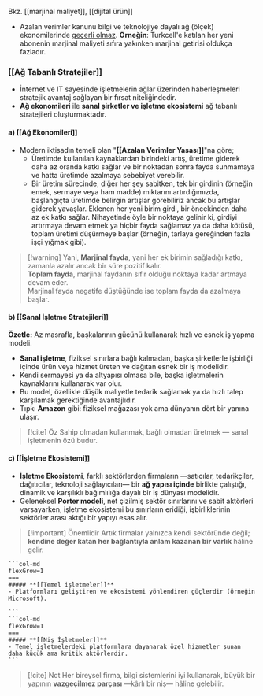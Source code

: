 Bkz. [[marjinal maliyet]], [[dijital ürün]]
- Azalan verimler kanunu bilgi ve teknolojiye dayalı ağ (ölçek) ekonomilerinde <u>geçerli olmaz</u>.
**Örneğin**: Turkcell'e katılan her yeni abonenin marjinal maliyeti sıfıra yakınken marjinal getirisi oldukça fazladır.

### [[Ağ Tabanlı Stratejiler]]
- İnternet ve IT sayesinde işletmelerin ağlar üzerinden haberleşmeleri stratejik avantaj sağlayan bir fırsat niteliğindedir.
- **Ağ ekonomileri** ile **sanal şirketler ve işletme ekosistemi** ağ tabanlı stratejileri oluşturmaktadır.
#### a) [[Ağ Ekonomileri]]
- Modern iktisadın temeli olan "**[[Azalan Verimler Yasası]]**"na göre; 
	- Üretimde kullanılan kaynaklardan birindeki artış, üretime giderek daha az oranda katkı sağlar ve bir noktadan sonra fayda sunmamaya ve hatta üretimde azalmaya sebebiyet verebilir.
	- Bir üretim sürecinde, diğer her şey sabitken, tek bir girdinin (örneğin emek, sermaye veya ham madde) miktarını artırdığımızda, başlangıçta üretimde belirgin artışlar görebiliriz ancak bu artışlar giderek yavaşlar. Eklenen her yeni birim girdi, bir öncekinden daha az ek katkı sağlar. Nihayetinde öyle bir noktaya gelinir ki, girdiyi artırmaya devam etmek ya hiçbir fayda sağlamaz ya da daha kötüsü, toplam üretimi düşürmeye başlar (örneğin, tarlaya gereğinden fazla işçi yığmak gibi).

> [!warning] Yani,
> **Marjinal fayda**, yani her ek birimin sağladığı katkı, zamanla azalır ancak bir süre pozitif kalır.  
>**Toplam fayda**, marjinal faydanın sıfır olduğu noktaya kadar artmaya devam eder.  
Marjinal fayda negatife düştüğünde ise toplam fayda da azalmaya başlar.

#### b) [[Sanal İşletme Stratejileri]]
**Özetle:** Az masrafla, başkalarının gücünü kullanarak hızlı ve esnek iş yapma modeli.

- **Sanal işletme**, fiziksel sınırlara bağlı kalmadan, başka şirketlerle işbirliği içinde ürün veya hizmet üreten ve dağıtan esnek bir iş modelidir.
- Kendi sermayesi ya da altyapısı olmasa bile, başka işletmelerin kaynaklarını kullanarak var olur.
- Bu model, özellikle düşük maliyetle tedarik sağlamak ya da hızlı talep karşılamak gerektiğinde avantajlıdır.  
- Tıpkı **Amazon** gibi: fiziksel mağazası yok ama dünyanın dört bir yanına ulaşır.

> [!cite] Öz
> Sahip olmadan kullanmak, bağlı olmadan üretmek — sanal işletmenin özü budur.


#### c) [[İşletme Ekosistemi]]
- **İşletme Ekosistemi**, farklı sektörlerden firmaların —satıcılar, tedarikçiler, dağıtıcılar, teknoloji sağlayıcıları— bir **ağ yapısı içinde** birlikte çalıştığı, dinamik ve karşılıklı bağımlılığa dayalı bir iş dünyası modelidir.
- Geleneksel **Porter modeli**, net çizilmiş sektör sınırlarını ve sabit aktörleri varsayarken, işletme ekosistemi bu sınırların eridiği, işbirliklerinin sektörler arası aktığı bir yapıyı esas alır.

> [!important] Önemlidir
> Artık firmalar yalnızca kendi sektöründe değil; **kendine değer katan her bağlantıyla anlam kazanan bir varlık** hâline gelir.

````col
```col-md
flexGrow=1
===
##### **[[Temel işletmeler]]**
- Platformları geliştiren ve ekosistemi yönlendiren güçlerdir (örneğin Microsoft).
    
```
```col-md
flexGrow=1
===
##### **[[Niş İşletmeler]]**
- Temel işletmelerdeki platformlara dayanarak özel hizmetler sunan daha küçük ama kritik aktörlerdir.
```
````



> [!cite] Not
> Her bireysel firma, bilgi sistemlerini iyi kullanarak, büyük bir yapının **vazgeçilmez parçası** —kârlı bir niş— hâline gelebilir.

